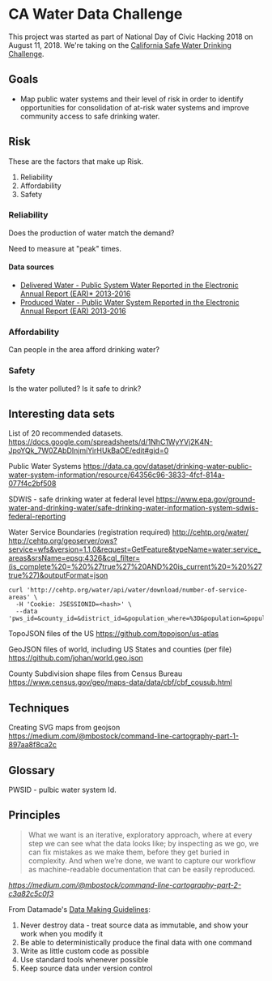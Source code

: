 # CA Water Data Challenge

This project was started as part of National Day of Civic Hacking 2018 on August
11, 2018. We're taking on the [California Safe Water Drinking
Challenge](http://waterchallenge.data.ca.gov/).


## Goals

- Map public water systems and their level of risk in order to identify opportunities for
  consolidation of at-risk water systems and improve community access to safe
  drinking water.


## Risk

These are the factors that make up Risk.

1. Reliability
1. Affordability
1. Safety


### Reliability

Does the production of water match the demand?

Need to measure at "peak" times.


#### Data sources

- [Delivered Water - Public System Water Reported in the Electronic Annual
  Report (EAR)\* 2013-2016](https://data.ca.gov/dataset/drinking-water-%E2%80%93-public-water-system-annually-reported-water-production-and-delivery-0)
- [Produced Water - Public Water System Reported in the Electronic Annual Report
  (EAR) 2013-2016](https://data.ca.gov/dataset/drinking-water-%E2%80%93-public-water-system-annually-reported-water-production-and-delivery-2)


### Affordability

Can people in the area afford drinking water?


### Safety

Is the water polluted? Is it safe to drink?


## Interesting data sets

List of 20 recommended datasets.
https://docs.google.com/spreadsheets/d/1NhC1WyYVj2K4N-JpoYQk_7W0ZAbDInjmiYirHUkBaOE/edit#gid=0

Public Water Systems
https://data.ca.gov/dataset/drinking-water-public-water-system-information/resource/64356c96-3833-4fcf-814a-077f4c2bf508

SDWIS - safe drinking water at federal level
https://www.epa.gov/ground-water-and-drinking-water/safe-drinking-water-information-system-sdwis-federal-reporting

Water Service Boundaries (registration required)
http://cehtp.org/water/
http://cehtp.org/geoserver/ows?service=wfs&version=1.1.0&request=GetFeature&typeName=water:service_areas&srsName=epsg:4326&cql_filter=(is_complete%20=%20%27true%27%20AND%20is_current%20=%20%27true%27)&outputFormat=json

```
curl 'http://cehtp.org/water/api/water/download/number-of-service-areas' \
  -H 'Cookie: JSESSIONID=<hash>' \
  --data 'pws_id=&county_id=&district_id=&population_where=%3D&population=&population_range=&connection_where=%3D&connection_count=&connections_range=&current=true&complete=true'
```

TopoJSON files of the US
https://github.com/topojson/us-atlas

GeoJSON files of world, including US States and counties (per file)
https://github.com/johan/world.geo.json

County Subdivision shape files from Census Bureau
https://www.census.gov/geo/maps-data/data/cbf/cbf_cousub.html


## Techniques

Creating SVG maps from geojson
https://medium.com/@mbostock/command-line-cartography-part-1-897aa8f8ca2c


## Glossary

PWSID - pulbic water system Id.


## Principles

> What we want is an iterative, exploratory approach, where at every step we can
> see what the data looks like; by inspecting as we go, we can fix mistakes as we
> make them, before they get buried in complexity. And when we’re done, we want to
> capture our workflow as machine-readable documentation that can be easily
> reproduced.

_https://medium.com/@mbostock/command-line-cartography-part-2-c3a82c5c0f3_

From Datamade's [Data Making Guidelines](https://github.com/datamade/data-making-guidelines):

1. Never destroy data - treat source data as immutable, and show your work when you modify it
1. Be able to deterministically produce the final data with one command
1. Write as little custom code as possible
1. Use standard tools whenever possible
1. Keep source data under version control
